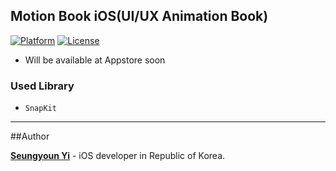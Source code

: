 ## Motion Book  iOS(UI/UX Animation Book)
[![Platform](http://img.shields.io/badge/platform-ios-green.svg?style=flat
)](https://developer.apple.com/iphone/index.action)
[![License](http://img.shields.io/badge/license-MIT-lightgrey.svg?style=flat
)](http://mit-license.org)
* Will be available at Appstore soon

### Used Library 
* `SnapKit`

---


##Author

**[Seungyoun Yi](https://younatics.github.io)** - iOS developer in Republic of Korea.
